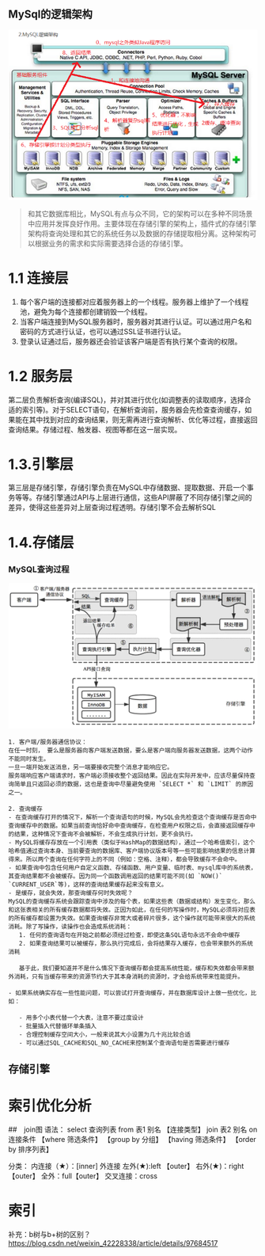 

# 
## MySql的逻辑架构
![节点](./pictures/MySql架构.png)
>和其它数据库相比，MySQL有点与众不同，它的架构可以在多种不同场景中应用并发挥良好作用。主要体现在存储引擎的架构上，插件式的存储引擎架构将查询处理和其它的系统任务以及数据的存储提取相分离。这种架构可以根据业务的需求和实际需要选择合适的存储引擎。

# 1.1 连接层

1. 每个客户端的连接都对应着服务器上的一个线程。服务器上维护了一个线程池，避免为每个连接都创建销毁一个线程。
2. 当客户端连接到MySQL服务器时，服务器对其进行认证。可以通过用户名和密码的方式进行认证，也可以通过SSL证书进行认证。
3. 登录认证通过后，服务器还会验证该客户端是否有执行某个查询的权限。

# 1.2 服务层
第二层负责解析查询(编译SQL)，并对其进行优化(如调整表的读取顺序，选择合适的索引等)。对于SELECT语句，在解析查询前，服务器会先检查查询缓存，如果能在其中找到对应的查询结果，则无需再进行查询解析、优化等过程，直接返回查询结果。存储过程、触发器、视图等都在这一层实现。

# 1.3.引擎层
第三层是存储引擎，存储引擎负责在MySQL中存储数据、提取数据、开启一个事务等等。存储引擎通过API与上层进行通信，这些API屏蔽了不同存储引擎之间的差异，使得这些差异对上层查询过程透明。存储引擎不会去解析SQL

# 1.4.存储层



### MySQL查询过程

![节点](./pictures/MySQL查询过程.png)
 ``` 
1. 客户端/服务器通信协议：  
在任一时刻， 要么是服务器向客户端发送数据，要么是客户端向服务器发送数据，这两个动作不能同时发生。  
一旦一端开始发送消息，另一端要接收完整个消息才能响应它。  
服务端响应客户端请求时，客户端必须接收整个返回结果。因此在实际开发中，应该尽量保持查询简单且只返回必须的数据，这也是查询中尽量避免使用 `SELECT *` 和 `LIMIT` 的原因之一。

2. 查询缓存  
- 在查询缓存打开的情况下，解析一个查询语句的时候，MySQL会先检查这个查询缓存是否命中查询缓存中的数据。如果当前查询恰好命中查询缓存，在检查用户权限之后，会直接返回缓存中的结果，这种情况下查询不会被解析，不会生成执行计划，更不会执行。  
- MySQL将缓存存放在一个引用表（类似于HashMap的数据结构），通过一个哈希值索引，这个哈希值通过查询本身、当前要查询的数据库、客户端协议版本号等一些可能影响结果的信息计算得来。所以两个查询在任何字符上的不同（例如：空格、注释），都会导致缓存不会命中。  
- 如果查询中包含任何用户自定义函数、存储函数、用户变量、临时表、mysql库中的系统表，其查询结果都不会被缓存。因为同一个函数调用返回的结果可能不同(如 `NOW()` `CURRENT_USER`等)，这样的查询结果缓存起来没有意义。
- 是缓存，就会失效，那查询缓存何时失效呢？  
MySQL的查询缓存系统会跟踪查询中涉及的每个表，如果这些表（数据或结构）发生变化，那么和这张表相关的所有缓存数据都将失效。正因为如此，在任何的写操作时，MySQL必须将对应表的所有缓存都设置为失效。如果查询缓存非常大或者碎片很多，这个操作就可能带来很大的系统消耗。除了写操作，读操作也会造成系统消耗：  
    1. 任何的查询语句在开始之前都必须经过检查，即使这条SQL语句永远不会命中缓存
    2. 如果查询结果可以被缓存，那么执行完成后，会将结果存入缓存，也会带来额外的系统消耗  

    基于此，我们要知道并不是什么情况下查询缓存都会提高系统性能，缓存和失效都会带来额外消耗，只有当缓存带来的资源节约大于其本身消耗的资源时，才会给系统带来性能提升。

- 如果系统确实存在一些性能问题，可以尝试打开查询缓存，并在数据库设计上做一些优化，比如：

    - 用多个小表代替一个大表，注意不要过度设计
    - 批量插入代替循环单条插入
    - 合理控制缓存空间大小，一般来说其大小设置为几十兆比较合适
    - 可以通过SQL_CACHE和SQL_NO_CACHE来控制某个查询语句是否需要进行缓存
 ``` 



## 存储引擎



# 索引优化分析
##　join图
语法：
	select 查询列表
	from 表1 别名 【连接类型】
	join 表2 别名 
	on 连接条件
	【where 筛选条件】
	【group by 分组】
	【having 筛选条件】
	【order by 排序列表】
	

分类：
内连接（★）：[inner]
外连接
	左外(★):left 【outer】
	右外(★)：right 【outer】
	全外：full【outer】
交叉连接：cross 




# 索引
补充：b树与b+树的区别？
https://blog.csdn.net/weixin_42228338/article/details/97684517
